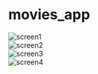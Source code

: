 # movies_app
![screen1](https://user-images.githubusercontent.com/86459712/144290091-fb1d0de2-4354-462c-8c36-132022b8980d.jpeg)
<br /> 
![screen2](https://user-images.githubusercontent.com/86459712/144290101-ad3580cc-7eec-4e08-a291-3a93bdf0ed4b.jpeg)
<br /> 
![screen3](https://user-images.githubusercontent.com/86459712/144290103-c65dae0d-57e5-4d0e-b674-dffd469dddfa.jpeg)
<br /> 
![screen4](https://user-images.githubusercontent.com/86459712/144290107-45273884-5e03-4a0d-bf1e-145f31c829bc.jpeg)
